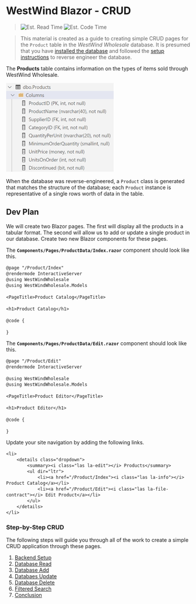 # WestWind Blazor - CRUD

> ![Est. Read Time](https://img.shields.io/badge/Read%20Time-3%20min-brightgreen)
> ![Est. Code Time](https://img.shields.io/badge/Code%20Time-9--15%20min-blue)



> This material is created as a guide to creating simple CRUD pages for the `Product` table in the *WestWind Wholesale* database. It is presumed that you have [installed the database](../db/ReadMe.md) and followed the [setup instructions](../ReadMe.md) to reverse engineer the database.

The **Products** table contains information on the types of items sold through WestWind Wholesale.

![](./ProductsTable.png)

When the database was reverse-engineered, a `Product` class is generated that matches the structure of the database; each `Product` instance is representative of a single rows worth of data in the table.

## Dev Plan

We will create two Blazor pages. The first will display all the products in a tabular format. The second will allow us to add or update a single product in our database. Create two new Blazor components for these pages.

The **`Components/Pages/ProductData/Index.razor`** component should look like this.

```razor
@page "/Product/Index"
@rendermode InteractiveServer
@using WestWindWholesale
@using WestWindWholesale.Models

<PageTitle>Product Catalog</PageTitle>

<h1>Product Catalog</h1>

@code {

}
```

The **`Components/Pages/ProductData/Edit.razor`** component should look like this.

```razor
@page "/Product/Edit"
@rendermode InteractiveServer

@using WestWindWholesale
@using WestWindWholesale.Models

<PageTitle>Product Editor</PageTitle>

<h1>Product Editor</h1>

@code {

}
```

Update your site navigation by adding the following links.

```razor
<li>
    <details class="dropdown">
        <summary><i class="las la-edit"></i> Products</summary>
        <ul dir="ltr">
            <li><a href="/Product/Index"><i class="las la-info"></i> Product Catalog</a></li>
            <li><a href="/Product/Edit"><i class="las la-file-contract"></i> Edit Product</a></li>
        </ul>
    </details>
</li>
```

### Step-by-Step CRUD

The following steps will guide you through all of the work to create a simple CRUD application through these pages.

1. [Backend Setup](./Step-1.md)
1. [Database Read](./Step-2.md)
1. [Database Add](./Step-3.md)
1. [Databaes Update](./Step-4.md)
1. [Database Delete](./Step-5.md)
1. [Filtered Search](./Step-6.md)
1. [Conclusion](./Step-7.md)
